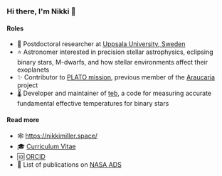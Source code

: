 ### Hi there, I'm Nikki 👋

#### Roles
* 🔭 Postdoctoral researcher at [Uppsala University, Sweden](https://uu.se)
* ⭐ Astronomer interested in precision stellar astrophysics, eclipsing binary stars, M-dwarfs, and how stellar environments affect their exoplanets
* ✨ Contributor to [PLATO mission](https://platomission.com/), previous member of the [Araucaria](https://araucaria.camk.edu.pl/) project
* 🌡️ Developer and maintainer of [teb](https://github.com/nmiller95/teb), a code for measuring accurate fundamental effective temperatures for binary stars

#### Read more
* 🕸️ https://nikkimiller.space/
* 🎓 [Curriculum Vitae](https://github.com/nmiller95/cv)
* 🆔 [ORCID](https://orcid.org/0000-0001-9550-1198)
* 📝 List of publications on [NASA ADS](https://ui.adsabs.harvard.edu/public-libraries/VA4XZZPhQJyqHwyU31FWSQ)
